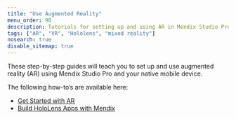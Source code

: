 ```yaml
---
title: "Use Augmented Reality"
menu_order: 90
description: Tutorials for setting up and using AR in Mendix Studio Pro.
tags: ["AR", "VR", "Hololens", "mixed reality"]
nosearch: true
disable_sitemap: true
---
```


These step-by-step guides will teach you to set up and use augmented reality (AR) using Mendix Studio Pro and your native mobile device.

The following how-to’s are available here:

* [Get Started with AR](get-started-ar)
* [Build HoloLens Apps with Mendix](build-hololens)
